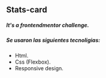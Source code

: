 ## Stats-card

##### It's a frontendmentor challenge.

##### Se usaron las siguientes tecnoligias:

- Html.
- Css (Flexbox).
- Responsive design.
